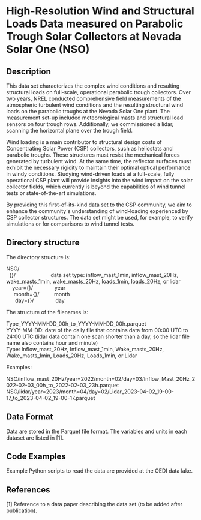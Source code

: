 # High-Resolution Wind and Structural Loads Data measured on Parabolic Trough Solar Collectors at Nevada Solar One (NSO)

## Description

<!--  A brief description of the data including:
- how it was produced?
- why it important/novel
- who/how it might be used -->

This data set characterizes the complex wind conditions and resulting structural loads on full-scale, operational parabolic trough collectors.
Over two years, NREL conducted comprehensive field measurements of the atmospheric turbulent wind conditions and the resulting structural wind loads on the parabolic troughs at the Nevada Solar One plant. The measurement set-up included meteorological masts and structural load sensors on four trough rows.
Additionally, we commissioned a lidar, scanning the horizontal plane over the trough field.

Wind loading is a main contributor to structural design costs of Concentrating Solar Power (CSP) collectors, such as heliostats and parabolic troughs. These structures must resist the mechanical forces generated by turbulent wind. At the same time, the reflector surfaces must exhibit the necessary rigidity to maintain their optimal optical performance in windy conditions. 
Studying wind-driven loads at a full-scale, fully operational CSP plant will provide insights into the wind impact on the solar collector fields, which currently is beyond the capabilities of wind tunnel tests or state-of-the-art simulations.

By providing this first-of-its-kind data set to the CSP community, we aim to enhance the community's understanding of wind-loading experienced by CSP collector structures.
The data set might be used, for example, to verify simulations or for comparisons to wind tunnel tests.

## Directory structure

<!--  If the dataset is made up of multiple files a description of how they are/will
be stored in relation to each other. -->

The directory structure is:

NSO/  <br>
&nbsp; {}/   &emsp;       &emsp; &emsp;     &emsp;        &emsp;    data set type: inflow_mast_1min, inflow_mast_20Hz, wake_masts_1min, wake_masts_20Hz, loads_1min, loads_20Hz, or lidar  <br>
&nbsp;&nbsp;&nbsp;   year={}/     &emsp;    &emsp;  &emsp;        year  <br>
&nbsp;&nbsp;&nbsp;&nbsp;    month={}/     &emsp;   &emsp;        month  <br>
&nbsp;&nbsp;&nbsp;&nbsp;&nbsp;     day={}/   &emsp;    &emsp;   &emsp;        day  <br>


The structure of the filenames is:

Type_YYYY-MM-DD_00h_to_YYYY-MM-DD_00h.parquet  <br>
YYYY-MM-DD: date of the daily file that contains data from 00:00 UTC to 24:00 UTC  (lidar data contain one scan shorter than a day, so the lidar file name also contains hour and minute)<br>
Type: Inflow_mast_20Hz, Inflow_mast_1min, Wake_masts_20Hz, Wake_masts_1min, Loads_20Hz, Loads_1min, or Lidar  <br>


Examples:

NSO/inflow_mast_20Hz/year=2022/month=02/day=03/Inflow_Mast_20Hz_2022-02-03_00h_to_2022-02-03_23h.parquet<br>
NSO/lidar/year=2023/month=04/day=02/Lidar_2023-04-02_19-00-17_to_2023-04-02_19-00-17.parquet


## Data Format

<!--   How the data is stored with in each file including a data dictionary with
 - dataset/variable/column names
 - units -->

Data are stored in the Parquet file format. The variables and units in each dataset are listed in [1].

## Code Examples

<!-- Example scripts of how to access the data IN THE CLOUD. A jupyter notebook or link to a github repo with examples can be used instead. -->

Example Python scripts to read the data are provided at the OEDI data lake.

## References

[1] Reference to a data paper describing the data set (to be added after publication).
